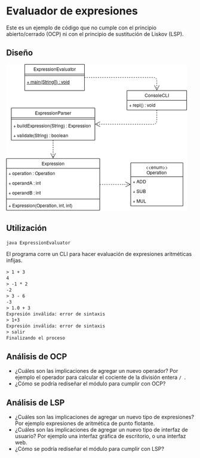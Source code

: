 # Evaluador de expresiones

Este es un ejemplo de código que no cumple con el principio abierto/cerrado (OCP) ni con el principio de sustitución de Liskov (LSP).

## Diseño ##

![Diagrama de clase](./SOLID-OCP-LSP.png)

## Utilización ##

```bash
java ExpressionEvaluator
```

El programa corre un CLI para hacer evaluación de expresiones aritméticas infijas.

```
> 1 + 3
4
> -1 * 2
-2
> 3 - 6
-3
> 1.0 + 3
Expresión inválida: error de sintaxis
> 1+3
Expresión inválida: error de sintaxis
> salir
Finalizando el proceso
```

## Análisis de OCP ##

* ¿Cuáles son las implicaciones de agregar un nuevo operador? Por ejemplo el operador para calcular el cociente de la división entera `/ `.
* ¿Cómo se podría rediseñar el módulo para cumplir con OCP?

## Análisis de LSP ##

* ¿Cuáles son las implicaciones de agregar un nuevo tipo de expresiones? Por ejemplo expresiones de aritmética de punto flotante.
* ¿Cuáles son las implicaciones de agregar un nuevo tipo de interfaz de usuario? Por ejemplo una interfaz gráfica de escritorio, o una interfaz web.
* ¿Cómo se podría rediseñar el módulo para cumplir con LSP?

